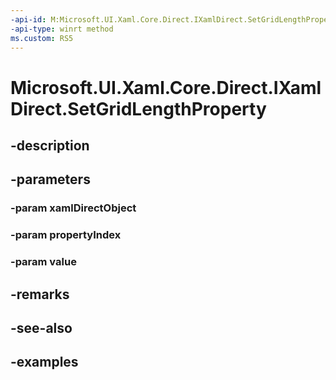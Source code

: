 ```yaml
---
-api-id: M:Microsoft.UI.Xaml.Core.Direct.IXamlDirect.SetGridLengthProperty(Microsoft.UI.Xaml.Core.Direct.XamlDirectObject,Microsoft.UI.Xaml.Core.Direct.XamlPropertyIndex,Windows.UI.Xaml.GridLength)
-api-type: winrt method
ms.custom: RS5
---
```


<!-- Method syntax.
public void IXamlDirect.SetGridLengthProperty(XamlDirectObject xamlDirectObject, XamlPropertyIndex propertyIndex, GridLength value)
-->

# Microsoft.UI.Xaml.Core.Direct.IXamlDirect.SetGridLengthProperty

## -description

## -parameters
### -param xamlDirectObject

### -param propertyIndex

### -param value

## -remarks

## -see-also

## -examples

